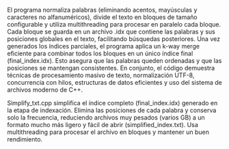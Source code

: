 El programa normaliza palabras (eliminando acentos, mayúsculas y caracteres no alfanuméricos), divide el texto en bloques de tamaño configurable y utiliza multithreading para procesar en paralelo cada bloque. Cada bloque se guarda en un archivo .idx que contiene las palabras y sus posiciones globales en el texto, facilitando búsquedas posteriores.
Una vez generados los índices parciales, el programa aplica un k-way merge eficiente para combinar todos los bloques en un único índice final (final_index.idx). Esto asegura que las palabras queden ordenadas y que las posiciones se mantengan consistentes. En conjunto, el código demuestra técnicas de procesamiento masivo de texto, normalización UTF-8, concurrencia con hilos, estructuras de datos eficientes y uso del sistema de archivos moderno de C++.

Simplify_txt.cpp simplifica el índice completo (final_index.idx) generado en la etapa de indexación. Elimina las posiciones de cada palabra y conserva solo la frecuencia, reduciendo archivos muy pesados (varios GB) a un formato mucho más ligero y fácil de abrir (simplified_index.txt). Usa multithreading para procesar el archivo en bloques y mantener un buen rendimiento.
